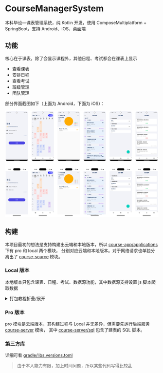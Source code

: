 # CourseManagerSystem
 本科毕设—课表管理系统，纯 Kotlin 开发，使用 ComposeMultiplatform + SpringBoot，支持 Android、iOS、桌面端

## 功能
核心在于课表，除了会显示课程外，其他日程、考试都会在课表上显示
- 查看课表
- 安排日程
- 查看考试
- 班级管理
- 团队管理

部分界面截图如下（上面为 Android，下面为 iOS）：

<img src="img/img.png" />

## 构建
本项目最初的想法是支持构建出云端和本地版本，所以 [course-app/applications](course-app/applications) 下有 pro 和 local 两个模块，
分别对应云端和本地版本。对于网络请求也单独分离出了 [course-source](course-source) 模块。

### Local 版本

本地版本只包含课表、日程、考试、数据源功能，其中数据源支持设置 js 脚本爬取数据

<details>
<summary>打包教程折叠/展开</summary>

#### Android 打包
执行 `course-app.applications.local` 配置即可运行，打包跟普通的 Android 打包无区别

#### iOS 打包
> 前提：只能在 Mac 上才能打包

⚠️注意：目前 iOS 虽已支持打包运行，但是子模块的资源不会一同打包。
官方已修护该[问题](https://github.com/JetBrains/compose-multiplatform/pull/4454)，
但需要 kt2.0 版本，当前项目还在 dev-kt2 分支适配中

##### iOS 模拟器
AS 下载 `Kotlin Multiplatform Mobile` 插件，然后运行 `iosApp` 配置即可

若修改了模块依赖关系，则需要先执行以下命令设置 iOS 的打包配置
```shell
./gradlew :course-app:applications:local:setIOSProjectPbxproj
```

##### iOS 真机
因为本人无真机，所以无法调试，请看[官方教程](https://www.jetbrains.com/help/kotlin-multiplatform-dev/compose-multiplatform-create-first-app.html#run-on-a-real-ios-device)

#### 桌面端打包
执行 `desktopMain` 下 `main` 函数即可运行

打包需要对应设备执行以下命令
```shell
# 可以点击 idea 或 AS 右侧的大象图标里 Tasks/compose desktop 下同名任务
# debug 包
./gradlew packageDmg # Mac
./gradlew packageMsi # Win
./gradlew packageDeb # Linux

# release 包
./gradlew packageReleaseDmg # Mac
./gradlew packageReleaseMsi # Win
./gradlew packageReleaseDeb # Linux
```

</details>

### Pro 版本
pro 模块是云端版本，其构建过程与 Local 并无差异，但需要先运行后端服务 [course-server](course-server) 模块，
其中 [course-server/sql](course-server/sql) 包含了建表的 SQL 脚本。

### 第三方库
详细可看 [gradle/libs.versions.toml](gradle/libs.versions.toml)


> 由于本人能力有限，加上时间问题，所以某些代码写得比较乱